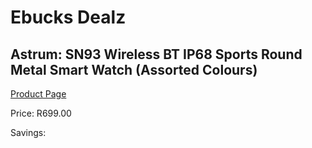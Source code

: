 
# Ebucks Dealz
## Astrum: SN93 Wireless BT IP68 Sports Round Metal Smart Watch (Assorted Colours)
[Product Page](https://www.ebucks.com/web/shop/productSelected.do?prodId=1220377909&catId=1207278446)

Price: R699.00

Savings: 


	